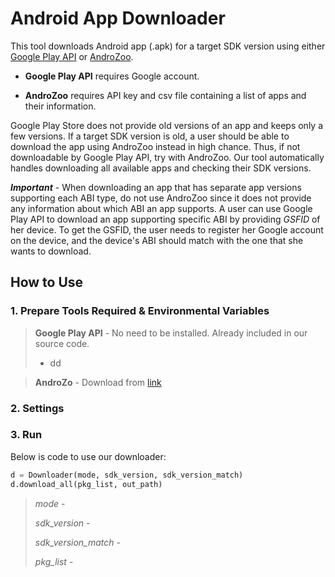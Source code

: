 # Android App Downloader
This tool downloads Android app (.apk) for a target SDK version using either [Google Play API](https://github.com/NoMore201/googleplay-api) or [AndroZoo](https://androzoo.uni.lu/).

- **Google Play API** requires Google account. 

- **AndroZoo** requires API key and csv file containing a list of apps and their information.

Google Play Store does not provide old versions of an app and keeps only a few versions. If a target SDK version is old, a user should be able to download the app using AndroZoo instead in high chance. Thus, if not downloadable by Google Play API, try with AndroZoo. Our tool automatically handles downloading all available apps and checking their SDK versions.

**_Important_** - When downloading an app that has separate app versions supporting each ABI type, do not use AndroZoo since it does not provide any information about which ABI an app supports. A user can use Google Play API to download an app supporting specific ABI by providing _GSFID_ of her device. To get the GSFID, the user needs to register her Google account on the device, and the device's ABI should match with the one that she wants to download. 


## How to Use


### 1. Prepare Tools Required & Environmental Variables
> **Google Play API** - No need to be installed. Already included in our source code. 
>  - dd

> **AndroZo** - Download from [link](https://androzoo.uni.lu/api_doc)

### 2. Settings


### 3. Run
Below is code to use our downloader:
```python
d = Downloader(mode, sdk_version, sdk_version_match)
d.download_all(pkg_list, out_path)
```
> _mode_ - 
>
> _sdk_version_ - 
>
> _sdk_version_match_ - 
>
> _pkg_list_ - 
> 
